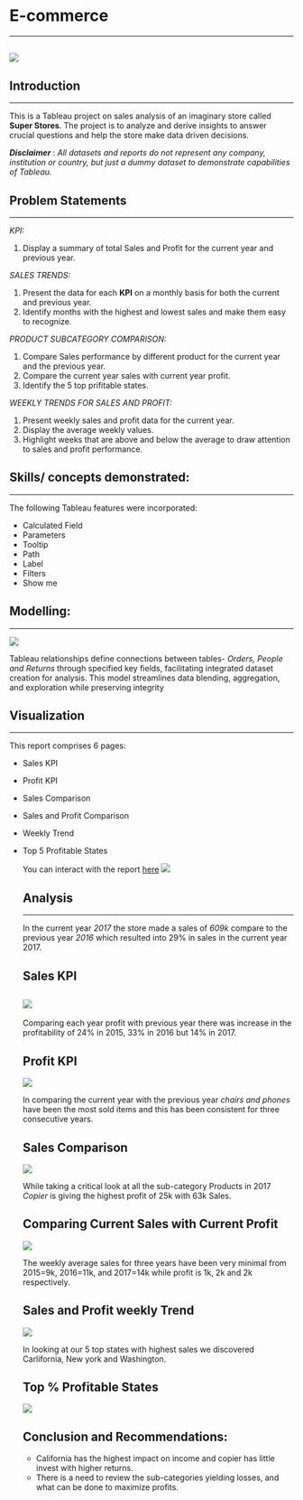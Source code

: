 # E-commerce
---

![](storeimage.png)
---
## Introduction
---
This is a Tableau project on sales analysis of an imaginary store called **Super Stores**.
The project is to analyze and derive insights to answer crucial questions and help the store make data driven decisions.

**_Disclaimer_** : _All datasets and reports do not represent any company, institution or country, but just a dummy dataset to demonstrate capabilities of Tableau._

## Problem Statements
---
_KPI:_
1. Display a summary of total Sales and Profit for the current year and previous year.
   
_SALES TRENDS:_
1. Present the data for each **KPI** on a monthly basis for both the current and previous year.
2. Identify months with the highest and lowest sales and make them easy to recognize.
   
_PRODUCT SUBCATEGORY COMPARISON:_
1. Compare Sales performance by different product for the current year and the previous year.
2. Compare the current year sales with current year profit.
3. Identify the 5 top prifitable states.
   
_WEEKLY TRENDS FOR SALES AND PROFIT:_
1. Present weekly sales and profit data for the current year.
2. Display the average weekly values.
3. Highlight weeks that are above and below the average to draw attention to sales and profit performance.

## Skills/ concepts demonstrated:
---
The following Tableau features were incorporated:
- Calculated Field
- Parameters
- Tooltip
- Path
- Label
- Filters
- Show me

## Modelling:
---
![](modelling.png)

Tableau relationships define connections between tables- _Orders, People and Returns_ through specified key fields, facilitating integrated dataset creation for analysis. This model streamlines data blending, aggregation, and exploration while preserving integrity

## Visualization
---
This report comprises 6 pages:
- Sales KPI
- Profit KPI
- Sales Comparison
- Sales and Profit Comparison
- Weekly Trend
- Top 5 Profitable States

  You can interact with the report [here](https://public.tableau.com/app/profile/oluwole.fagbemi2492/viz/SS-SalesDashboard/Dashboard1?publish=yes)
  ![](StoreDashboard.png)

  ## Analysis
  ---
  In the current year _2017_ the store made a sales of _609k_ compare to the previous year _2016_ which resulted into 29% in sales in the current year 2017.
  ## Sales KPI
  ![](saleskpi.png)
  ---

  Comparing each year profit with previous year there was increase in the profitability of 24% in 2015, 33% in 2016 but 14% in 2017.
  ## Profit KPI
  ![](profitkpi.png)

  In comparing the current year with the previous year _chairs and phones_ have been the most sold items and this has been consistent for three consecutive years.
  ## Sales Comparison
  ![](salesComparison.png)

  While taking a critical look at all the sub-category Products in 2017 _Copier_ is giving the highest profit of 25k with 63k Sales.
  ## Comparing Current Sales with Current Profit
  ![](SalesProfitComp.png)

   The weekly average sales for three years have been very minimal from 2015=9k, 2016=11k, and 2017=14k while profit is 1k, 2k and 2k respectively.
  ## Sales and Profit weekly Trend
  ![](wklytrend.png)

  In looking at our 5 top states with highest sales we discovered Carlifornia, New york and Washington.
  ## Top % Profitable States
  ![](Top5State.png)

  ## Conclusion and Recommendations:
  - California has the highest impact on income and copier has little invest with higher returns.
  - There is a need to review the sub-categories yielding losses, and what can be done to maximize profits.

  


   
